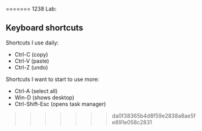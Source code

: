 =======
1238 Lab:
## Keyboard shortcuts
Shortcuts I use daily: 
- Ctrl-C (copy)
- Ctrl-V (paste)
- Ctrl-Z (undo)

Shortcuts I want to start to use more: 
- Ctrl-A (select all)
- Win-D (shows desktop)
- Ctrl-Shift-Esc (opens task manager)

>>>>>>> da0f38365b4d8f59e2838a8ae5fe891e058c2831